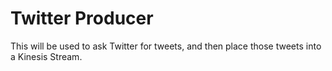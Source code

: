 # Twitter Producer
This will be used to ask Twitter for tweets, and then place those tweets into a Kinesis Stream.